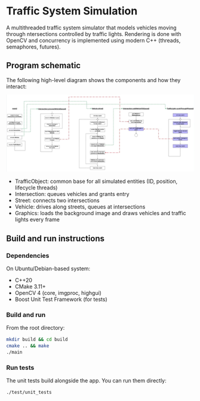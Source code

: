 # Traffic System Simulation

A multithreaded traffic system simulator that models vehicles moving through ntersections controlled by traffic lights. Rendering is done with OpenCV and concurrency is implemented using modern C++ (threads, semaphores, futures).

## Program schematic

The following high-level diagram shows the components and how they interact:

![Program schematic](schematic.png)

- TrafficObject: common base for all simulated entities (ID, position, lifecycle threads)
- Intersection: queues vehicles and grants entry
- Street: connects two intersections
- Vehicle: drives along streets, queues at intersections
- Graphics: loads the background image and draws vehicles and traffic lights every frame

## Build and run instructions

### Dependencies

On Ubuntu/Debian-based system:
- C++20
- CMake 3.11+
- OpenCV 4 (core, imgproc, highgui)
- Boost Unit Test Framework (for tests)

### Build and run

From the root directory:

```bash
mkdir build && cd build
cmake .. && make
./main
```

### Run tests

The unit tests build alongside the app. You can run them directly:

```bash
./test/unit_tests
```